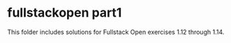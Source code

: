 # fullstackopen part1

This folder includes solutions for Fullstack Open exercises 1.12 through 1.14.
